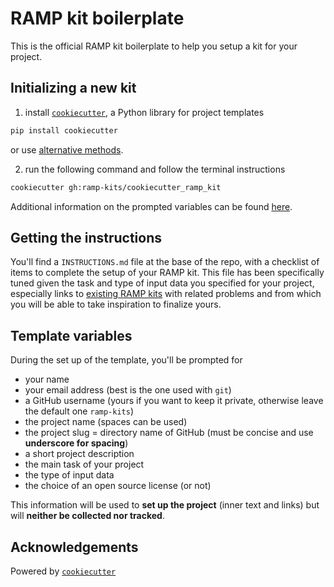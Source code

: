 # RAMP kit boilerplate

This is the official RAMP kit boilerplate to help you setup a kit for your project.

## Initializing a new kit

1. install [`cookiecutter`][cc], a Python library for project templates
  ```bash
  pip install cookiecutter
  ```
  or use [alternative methods][ccinstall].

2. run the following command and follow the terminal instructions
  ```bash
  cookiecutter gh:ramp-kits/cookiecutter_ramp_kit
  ```
  Additional information on the prompted variables can be found [here](#Template-variables).

## Getting the instructions

You'll find a `INSTRUCTIONS.md` file at the base of the repo, with a checklist of items to complete the setup of your RAMP kit.
This file has been specifically tuned given the task and type of input data you specified for your project, especially links to [existing RAMP kits][kits] with related problems and from which you will be able to take inspiration to finalize yours.

## Template variables

During the set up of the template, you'll be prompted for
- your name
- your email address (best is the one used with `git`)
- a GitHub username (yours if you want to keep it private, otherwise leave the default one `ramp-kits`)
- the project name (spaces can be used)
- the project slug = directory name of GitHub (must be concise and use **underscore for spacing**)
- a short project description
- the main task of your project
- the type of input data
- the choice of an open source license (or not)

This information will be used to **set up the project** (inner text and links) but will **neither be collected nor tracked**.

## Acknowledgements

Powered by [`cookiecutter`][cc]

[cc]: https://github.com/audreyr/cookiecutter
[ccinstall]: https://cookiecutter.readthedocs.io/en/latest/installation.html
[kits]: https://github.com/ramp-kits
